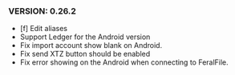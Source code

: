 ### VERSION: 0.26.2
- [f] Edit aliases
- Support Ledger for the Android version
- Fix import account show blank on Android.
- Fix send XTZ button should be enabled
- Fix error showing on the Android when connecting to FeralFile.
